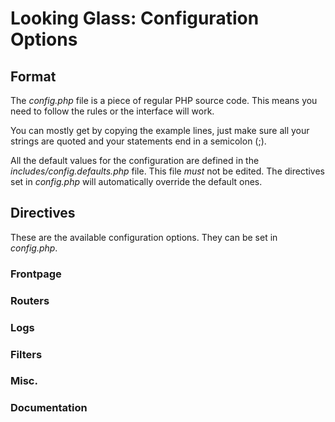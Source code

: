 # Looking Glass: Configuration Options

## Format

The *config.php* file is a piece of regular PHP source code. This means you
need to follow the rules or the interface will work.

You can mostly get by copying the example lines, just make sure all your
strings are quoted and your statements end in a semicolon (;).

All the default values for the configuration are defined in the
*includes/config.defaults.php* file. This file *must* not be edited. The
directives set in *config.php* will automatically override the default ones.

## Directives

These are the available configuration options. They can be set in *config.php*.

### Frontpage

### Routers

### Logs

### Filters

### Misc.

### Documentation
